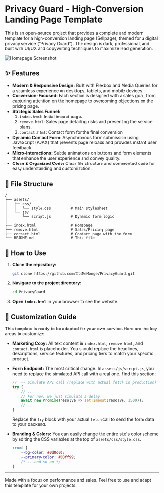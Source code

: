 # Privacy Guard - High-Conversion Landing Page Template

This is an open-source project that provides a complete and modern template for a high-conversion landing page (Sellpage), themed for a digital privacy service ("Privacy Guard"). The design is dark, professional, and built with UI/UX and copywriting techniques to maximize lead generation.

![Homepage Screenshot](https://prnt.sc/5FrvuB1LMe7J)

## ✨ Features

- **Modern & Responsive Design:** Built with Flexbox and Media Queries for a seamless experience on desktops, tablets, and mobile devices.
- **Conversion-Focused:** Each section is designed with a sales goal, from capturing attention on the homepage to overcoming objections on the pricing page.
- **Strategic Sales Funnel:**
    1.  `index.html`: Initial impact page.
    2.  `remove.html`: Sales page detailing risks and presenting the service plans.
    3.  `contact.html`: Contact form for the final conversion.
- **Dynamic Contact Form:** Asynchronous form submission using JavaScript (AJAX) that prevents page reloads and provides instant user feedback.
- **Micro-interactions:** Subtle animations on buttons and form elements that enhance the user experience and convey quality.
- **Clean & Organized Code:** Clear file structure and commented code for easy understanding and customization.

## 📂 File Structure

```
/
├── assets/
│   ├── css/
│   │   └── style.css         # Main stylesheet
│   └── js/
│       └── script.js         # Dynamic form logic
│
├── index.html                # Homepage
├── remove.html               # Sales/Pricing page
├── contact.html              # Contact page with the form
└── README.md                 # This file
```

## 🚀 How to Use

1.  **Clone the repository:**
    ```bash
    git clone https://github.com/ItsMeMonge/PrivacyGuard.git
    ```
2.  **Navigate to the project directory:**
    ```bash
    cd PrivacyGuard
    ```
3.  **Open `index.html`** in your browser to see the website.

## 🎨 Customization Guide

This template is ready to be adapted for your own service. Here are the key areas to customize:

-   **Marketing Copy:** All text content in `index.html`, `remove.html`, and `contact.html` is placeholder. You should replace the headlines, descriptions, service features, and pricing tiers to match your specific product.

-   **Form Endpoint:** The most critical change. In `assets/js/script.js`, you need to replace the simulated API call with a real one. Find this section:

    ```javascript
    // --- Simulate API call (replace with actual fetch in production) ---
    try {
        // ...
        // For now, we just simulate a delay
        await new Promise(resolve => setTimeout(resolve, 1500));
        // ...
    } 
    ```
    
    Replace the `try` block with your actual `fetch` call to send the form data to your backend.

-   **Branding & Colors:** You can easily change the entire site's color scheme by editing the CSS variables at the top of `assets/css/style.css`.

    ```css
    :root {
        --bg-color: #0d0d0d;
        --primary-color: #00ff99;
        /* ...and so on */
    }
    ```

---

Made with a focus on performance and sales. Feel free to use and adapt this template for your own projects. 
